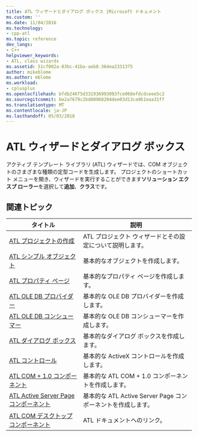 ```yaml
---
title: ATL ウィザードとダイアログ ボックス |Microsoft ドキュメント
ms.custom: ''
ms.date: 11/04/2016
ms.technology:
- cpp-atl
ms.topic: reference
dev_langs:
- C++
helpviewer_keywords:
- ATL, class wizards
ms.assetid: 51cf002a-83bc-41ba-aeb8-364ea2331375
author: mikeblome
ms.author: mblome
ms.workload:
- cplusplus
ms.openlocfilehash: bfdb246f5d331936993093fce068efdcdceee5c2
ms.sourcegitcommit: be2a7679c2bd80968204dee03d13ca961eaa31ff
ms.translationtype: MT
ms.contentlocale: ja-JP
ms.lasthandoff: 05/03/2018
---
```

# <a name="atl-wizards-and-dialog-boxes"></a>ATL ウィザードとダイアログ ボックス
アクティブ テンプレート ライブラリ (ATL) ウィザードでは、COM オブジェクトのさまざまな種類の定型コードを生成します。 プロジェクトのショートカット メニューを開き、ウィザードを実行することができます**ソリューション エクスプ ローラー**を選択して**追加**、**クラス**です。  
  
## <a name="related-articles"></a>関連トピック  
  
|タイトル|説明|  
|-----------|-----------------|  
|[ATL プロジェクトの作成](../../atl/reference/creating-an-atl-project.md)|ATL プロジェクト ウィザードとその設定について説明します。|  
|[ATL シンプル オブジェクト](../../atl/reference/adding-an-atl-simple-object.md)|基本的なオブジェクトを作成します。|  
|[ATL プロパティ ページ](../../atl/reference/adding-an-atl-property-page.md)|基本的なプロパティ ページを作成します。|  
|[ATL OLE DB プロバイダー](../../atl/reference/adding-an-atl-ole-db-provider.md)|基本的な OLE DB プロバイダーを作成します。|  
|[ATL OLE DB コンシューマー](../../atl/reference/adding-an-atl-ole-db-consumer.md)|基本的な OLE DB コンシューマーを作成します。|  
|[ATL ダイアログ ボックス](../../atl/reference/adding-an-atl-dialog-box.md)|基本的なダイアログ ボックスを作成します。|  
|[ATL コントロール](../../atl/reference/adding-an-atl-control.md)|基本的な ActiveX コントロールを作成します。|  
|[ATL COM + 1.0 コンポーネント](../../atl/reference/adding-an-atl-com-plus-1-0-component.md)|基本的な ATL COM + 1.0 コンポーネントを作成します。|  
|[ATL Active Server Page コンポーネント](../../atl/reference/adding-an-atl-active-server-page-component.md)|基本的な ATL Active Server Page コンポーネントを作成します。|  
|[ATL COM デスクトップ コンポーネント](../../atl/atl-com-desktop-components.md)|ATL ドキュメントへのリンク。|

